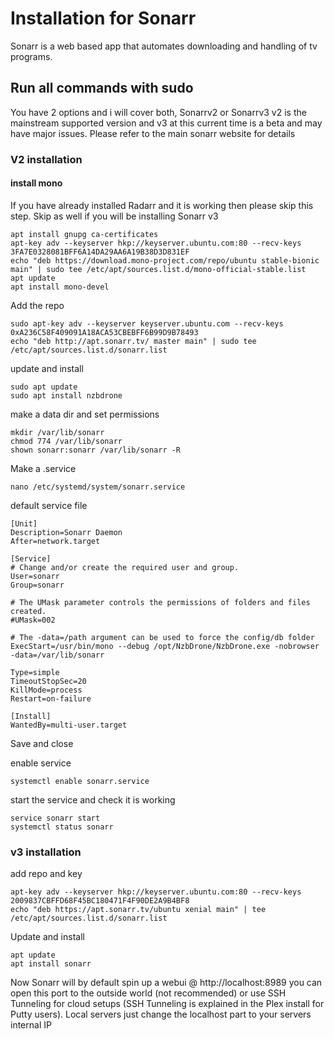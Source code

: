 # Installation for Sonarr
Sonarr is a web based app that automates downloading and handling of tv programs. 
## Run all commands with sudo 

You have 2 options and i will cover both, Sonarrv2 or Sonarrv3 v2 is the mainstream supported version and v3 at this current time is a beta and may have major issues. Please refer to the main sonarr website for details

### V2 installation

#### install mono
If you have already installed Radarr and it is working then please skip this step. Skip as well if you will be installing Sonarr v3
```
apt install gnupg ca-certificates
apt-key adv --keyserver hkp://keyserver.ubuntu.com:80 --recv-keys 3FA7E0328081BFF6A14DA29AA6A19B38D3D831EF
echo "deb https://download.mono-project.com/repo/ubuntu stable-bionic main" | sudo tee /etc/apt/sources.list.d/mono-official-stable.list
apt update
apt install mono-devel
```

Add the repo
```
sudo apt-key adv --keyserver keyserver.ubuntu.com --recv-keys 0xA236C58F409091A18ACA53CBEBFF6B99D9B78493
echo "deb http://apt.sonarr.tv/ master main" | sudo tee /etc/apt/sources.list.d/sonarr.list
```

update and install
```
sudo apt update
sudo apt install nzbdrone 
```

make a data dir and set permissions
```
mkdir /var/lib/sonarr
chmod 774 /var/lib/sonarr
shown sonarr:sonarr /var/lib/sonarr -R
```

Make a .service 
```
nano /etc/systemd/system/sonarr.service
```

default service file
```
[Unit]
Description=Sonarr Daemon
After=network.target

[Service]
# Change and/or create the required user and group.
User=sonarr
Group=sonarr

# The UMask parameter controls the permissions of folders and files created.
#UMask=002

# The -data=/path argument can be used to force the config/db folder
ExecStart=/usr/bin/mono --debug /opt/NzbDrone/NzbDrone.exe -nobrowser -data=/var/lib/sonarr

Type=simple
TimeoutStopSec=20
KillMode=process
Restart=on-failure

[Install]
WantedBy=multi-user.target
```
Save and close

enable service 
```
systemctl enable sonarr.service
```

start the service and check it is working
```
service sonarr start
systemctl status sonarr
```

### v3 installation

add repo and key
```
apt-key adv --keyserver hkp://keyserver.ubuntu.com:80 --recv-keys 2009837CBFFD68F45BC180471F4F90DE2A9B4BF8
echo "deb https://apt.sonarr.tv/ubuntu xenial main" | tee /etc/apt/sources.list.d/sonarr.list
```

Update and install
```
apt update
apt install sonarr
```

Now Sonarr will by default spin up a webui @ http://localhost:8989 you can open this port to the outside world (not recommended) or use SSH Tunneling for cloud setups (SSH Tunneling is explained in the Plex install for Putty users). Local servers just change the localhost part to your servers internal IP
